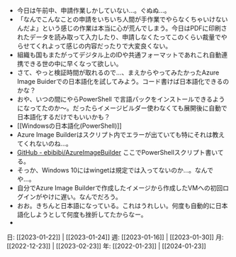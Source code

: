 - 今日は午前中、申請作業しかしていない…。ぐぬぬ…。 
- 「なんでこんなことの申請をいちいち人間が手作業でやらなくちゃいけないんだよ」という感じの作業は本当に心が荒んでしまう。今日はPDFに印刷されたデータを読み取って入力したり、申請しなくたってこのくらい裁量でやらせてくれよって感じの内容だったりで大変良くない。
- 組織も国もまたがってデジタル上のIDや共通フォーマットであれこれ自動連携できる世の中に早くなって欲しい。
- さて、やっと検証時間が取れるので…、まえからやってみたかったAzure Image Buiderでの日本語化を試してみよう。コード書けば日本語化できるのかな？
- おや、いつの間にやらPowerShell で言語パックをインストールできるようになってたのか～。だったらイメージビルダー使わなくても展開後に自動で日本語化するだけでもいいかも？
- [[Windowsの日本語化(PowerShell)]]
- Azure Image Builderはスクリプト内でエラーが出ていても特にそれは教えてくれないのね…。
- [GitHub - ebibibi/AzureImageBuilder](https://github.com/ebibibi/AzureImageBuilder) ここでPowerShellスクリプト書いてる。
- そっか、Windows 10にはwingetは規定では入ってないのか…。なんでや…。
- 自分でAzure Image Builderで作成したイメージから作成したVMへの初回ログインがやけに遅い。なんでだろう。
- おお。きちんと日本語になっている。これはうれしい。何度も自動的に日本語化しようとして何度も挫折してたからなー。
- 

日: [[2023-01-22]] | [[2023-01-24]]
週: [[2023-01-16]] | [[2023-01-30]]
月: [[2022-12-23]] | [[2023-02-23]]
年: [[2022-01-23]] | [[2024-01-23]]
